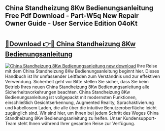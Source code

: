 ## China Standheizung 8Kw Bedienungsanleitung Free Pdf Download - Part-W5q New Repair Owner Guide - User Service Edition 04oKt

# <h2><a href="http://df4i6l.blite.top/?on=China+Standheizung+8Kw+Bedienungsanleitung">🔗Download 👉🔴 China Standheizung 8Kw Bedienungsanleitung</a></h2>

[![China Standheizung 8Kw Bedienungsanleitung new download](https://i.imgur.com/lujVjoI.png)](http://df4i6l.blite.top/?on=China+Standheizung+8Kw+Bedienungsanleitung)
Ihre Reise mit dem China Standheizung 8Kw Bedienungsanleitung beginnt hier. Dieses Handbuch ist Ihr umfassender Leitfaden zum Verständnis und zur effektiven Verwendung. Sicherheit geht vor Bitte stellen Sie sicher, dass Sie beim Betrieb Ihres neuen China Standheizung 8Kw Bedienungsanleitung alle Sicherheitsvorkehrungen beachten. China Standheizung 8Kw Bedienungsanleitung ist vollgepackt mit modernsten Funktionen, einschließlich Gesichtserkennung, Augmented Reality, Sprachaktivierung und kabellosem Laden, die alle über die intuitive Benutzeroberfläche leicht zugänglich sind. Wir sind hier, um Ihnen bei jedem Schritt des Weges China Standheizung 8Kw Bedienungsanleitung zu helfen. Unser Kundensupport-Team steht Ihnen während Ihrer gesamten Reise zur Verfügung.
